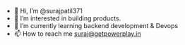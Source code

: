 - 👋 Hi, I’m @surajpatil371
- 👀 I’m interested in building products.
- 🌱 I’m currently learning backend development & Devops
- 📫 How to reach me suraj@getpowerplay.in

<!---
surajpatil371/surajpatil371 is a ✨ special ✨ repository because its `README.md` (this file) appears on your GitHub profile.
You can click the Preview link to take a look at your changes.
--->
